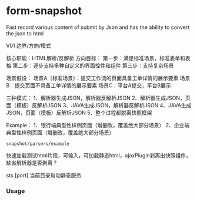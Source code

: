 # form-snapshot
Fast record various content of submit by Json and has the ability to convert the json to html

V01
边界/方向/模式

核心职能：HTML解析/反解析
方向目标：
	第一步：满足标准场景，标准表单和表格
	第二步：逐步支持多种自定义的界面控件和组件
	第三步：支持复杂场景


场景假设：
	场景A（标准场景）：提交工作流的页面具备工单详情的展示要素
	场景B：提交页面不具备工单详情的展示要素
	场景C：平台A提交，平台B展示


三种模式：
	1、解析器生成JSON，解析器反解析JSON
	2、解析器生成JSON，页面（模板）反解析JSON
	3、JAVA生成JSON，解析器反解析JSON
	4、JAVA生成JSON，页面（模板）反解析JSON
	5、整个过程都脱离快照框架

Example：
	1、银行端典型性样例页面（增删改，覆盖绝大部分场景）
	2、企业端典型性样例页面（增删改，覆盖绝大部分场景）



	snapshot/parsers/example


快速加载测试html片段，可输入，可加载静态html，ajaxPlugin剥离出快照组件，缺省解析器是否剥离？

sts [port] 当前目录启动静态服务


### Usage ###



